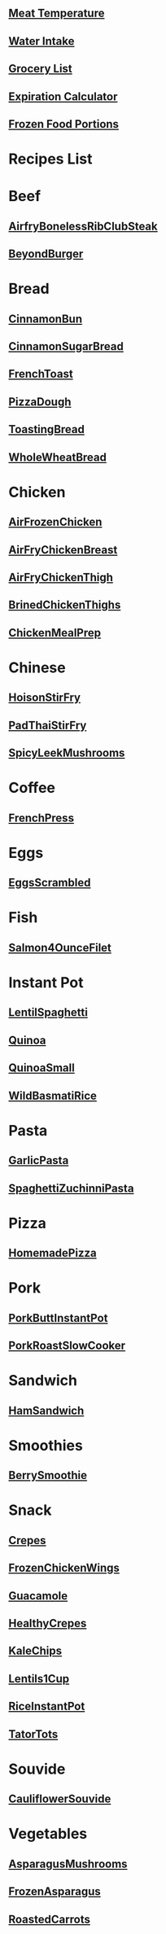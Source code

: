## [Meat Temperature](https://www.clickthisnick.com/recipes/meatTemp.html)
## [Water Intake](https://www.clickthisnick.com/recipes/waterIntake.html)
## [Grocery List](https://www.clickthisnick.com/recipes/groceryList.html)
## [Expiration Calculator](https://www.clickthisnick.com/recipes/expirationCalculator.html)
## [Frozen Food Portions](https://www.clickthisnick.com/recipes/frozenFood.html)
# Recipes List
# Beef
## [AirfryBonelessRibClubSteak](https://www.clickthisnick.com/recipes/dist/airfrybonelessribclubsteak.html)

## [BeyondBurger](https://www.clickthisnick.com/recipes/dist/beyondburger.html)

# Bread
## [CinnamonBun](https://www.clickthisnick.com/recipes/dist/cinnamonbun.html)

## [CinnamonSugarBread](https://www.clickthisnick.com/recipes/dist/cinnamonsugarbread.html)

## [FrenchToast](https://www.clickthisnick.com/recipes/dist/frenchtoast.html)

## [PizzaDough](https://www.clickthisnick.com/recipes/dist/pizzadough.html)

## [ToastingBread](https://www.clickthisnick.com/recipes/dist/toastingbread.html)

## [WholeWheatBread](https://www.clickthisnick.com/recipes/dist/wholewheatbread.html)

# Chicken
## [AirFrozenChicken](https://www.clickthisnick.com/recipes/dist/airfrozenchicken.html)

## [AirFryChickenBreast](https://www.clickthisnick.com/recipes/dist/airfrychickenbreast.html)

## [AirFryChickenThigh](https://www.clickthisnick.com/recipes/dist/airfrychickenthigh.html)

## [BrinedChickenThighs](https://www.clickthisnick.com/recipes/dist/brinedchickenthighs.html)

## [ChickenMealPrep](https://www.clickthisnick.com/recipes/dist/chickenmealprep.html)

# Chinese
## [HoisonStirFry](https://www.clickthisnick.com/recipes/dist/hoisonstirfry.html)

## [PadThaiStirFry](https://www.clickthisnick.com/recipes/dist/padthaistirfry.html)

## [SpicyLeekMushrooms](https://www.clickthisnick.com/recipes/dist/spicyleekmushrooms.html)

# Coffee
## [FrenchPress](https://www.clickthisnick.com/recipes/dist/frenchpress.html)

# Eggs
## [EggsScrambled](https://www.clickthisnick.com/recipes/dist/eggsscrambled.html)

# Fish
## [Salmon4OunceFilet](https://www.clickthisnick.com/recipes/dist/salmon4ouncefilet.html)

# Instant Pot
## [LentilSpaghetti](https://www.clickthisnick.com/recipes/dist/lentilspaghetti.html)

## [Quinoa](https://www.clickthisnick.com/recipes/dist/quinoa.html)

## [QuinoaSmall](https://www.clickthisnick.com/recipes/dist/quinoasmall.html)

## [WildBasmatiRice](https://www.clickthisnick.com/recipes/dist/wildbasmatirice.html)

# Pasta
## [GarlicPasta](https://www.clickthisnick.com/recipes/dist/garlicpasta.html)

## [SpaghettiZuchinniPasta](https://www.clickthisnick.com/recipes/dist/spaghettizuchinnipasta.html)

# Pizza
## [HomemadePizza](https://www.clickthisnick.com/recipes/dist/homemadepizza.html)

# Pork
## [PorkButtInstantPot](https://www.clickthisnick.com/recipes/dist/porkbuttinstantpot.html)

## [PorkRoastSlowCooker](https://www.clickthisnick.com/recipes/dist/porkroastslowcooker.html)

# Sandwich
## [HamSandwich](https://www.clickthisnick.com/recipes/dist/hamsandwich.html)

# Smoothies
## [BerrySmoothie](https://www.clickthisnick.com/recipes/dist/berrysmoothie.html)

# Snack
## [Crepes](https://www.clickthisnick.com/recipes/dist/crepes.html)

## [FrozenChickenWings](https://www.clickthisnick.com/recipes/dist/frozenchickenwings.html)

## [Guacamole](https://www.clickthisnick.com/recipes/dist/guacamole.html)

## [HealthyCrepes](https://www.clickthisnick.com/recipes/dist/healthycrepes.html)

## [KaleChips](https://www.clickthisnick.com/recipes/dist/kalechips.html)

## [Lentils1Cup](https://www.clickthisnick.com/recipes/dist/lentils1cup.html)

## [RiceInstantPot](https://www.clickthisnick.com/recipes/dist/riceinstantpot.html)

## [TatorTots](https://www.clickthisnick.com/recipes/dist/tatortots.html)

# Souvide
## [CauliflowerSouvide](https://www.clickthisnick.com/recipes/dist/cauliflowersouvide.html)

# Vegetables
## [AsparagusMushrooms](https://www.clickthisnick.com/recipes/dist/asparagusmushrooms.html)

## [FrozenAsparagus](https://www.clickthisnick.com/recipes/dist/frozenasparagus.html)

## [RoastedCarrots](https://www.clickthisnick.com/recipes/dist/roastedcarrots.html)

